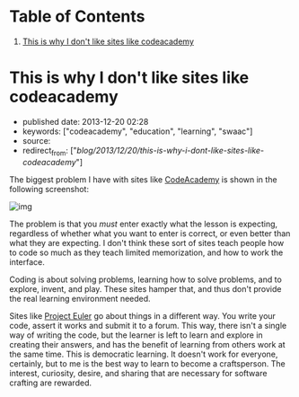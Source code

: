 
# Table of Contents

1.  [This is why I don't like sites like codeacademy](#this-is-why-i-dont-like-sites-like-codeacademy)


<a id="this-is-why-i-dont-like-sites-like-codeacademy"></a>

# This is why I don't like sites like codeacademy

-   published date: 2013-12-20 02:28
-   keywords: ["codeacademy", "education", "learning", "swaac"]
-   source:
-   redirect<sub>from</sub>: ["*blog/2013/12/20/this-is-why-i-dont-like-sites-like-codeacademy*"]

The biggest problem I have with sites like [CodeAcademy](http://codeacademy.ocm) is shown in the following screenshot:

![img](/images/codeacademy-issue.jpg "CodeAcademy Lesson")

The problem is that you *must* enter exactly what the lesson is expecting, regardless of whether what you want to enter is correct, or even better than what they are expecting. I don't think these sort of sites teach people how to code so much as they teach limited memorization, and how to work the interface.

Coding is about solving problems, learning how to solve problems, and to explore, invent, and play. These sites hamper that, and thus don't provide the real learning environment needed.

Sites like [Project Euler](http://projecteuler.net) go about things in a different way. You write your code, assert it works and submit it to a forum. This way, there isn't a single way of writing the code, but the learner is left to learn and explore in creating their answers, and has the benefit of learning from others work at the same time. This is democratic learning. It doesn't work for everyone, certainly, but to me is the best way to learn to become a craftsperson. The interest, curiosity, desire, and sharing that are necessary for software crafting are rewarded.

